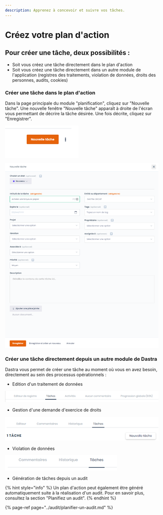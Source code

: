 ```yaml
---
description: Apprenez à concevoir et suivre vos tâches.
---
```


# Créez votre plan d'action

## Pour créer une tâche, deux possibilités :

* Soit vous créez une tâche directement dans le plan d'action
* Soit vous créez une tâche directement dans un autre module de l'application \(registres des traitements, violation de données, droits des personnes, audits, cookies\)

### Créer une tâche dans le plan d'action

Dans la page principale du module "planification", cliquez sur "Nouvelle tâche". Une nouvelle fenêtre "Nouvelle tâche" apparaît à droite de l'écran vous permettant de décrire la tâche désirée. Une fois décrite, cliquez sur "Enregistrer".

![Bouton de cr&#xE9;ation d&apos;une nouvelle t&#xE2;che](../../.gitbook/assets/image%20%2828%29.png)

![Interface de documentation de la t&#xE2;che](../../.gitbook/assets/image%20%28152%29.png)

### Créer une tâche directement depuis un autre module de Dastra

Dastra vous permet de créer une tâche au moment où vous en avez besoin, directement au sein des processus opérationnels :

* Edition d'un traitement de données

![T&#xE2;ches attach&#xE9;es &#xE0; des traitements de donn&#xE9;es](../../.gitbook/assets/image%20%28127%29.png)

* Gestion d'une demande d'exercice de droits

![T&#xE2;ches attach&#xE9;es &#xE0; des demandes d&apos;exercice de droits](../../.gitbook/assets/image%20%28108%29.png)

* Violation de données

![T&#xE2;ches attach&#xE9;es &#xE0; une notification de violation de donn&#xE9;es](../../.gitbook/assets/image%20%28136%29.png)

* Génération de tâches depuis un audit

{% hint style="info" %}
Un plan d'action peut également être généré automatiquement suite à la réalisation d'un audit. Pour en savoir plus, consultez la section "Planifiez un audit".
{% endhint %}

{% page-ref page="../audit/planifier-un-audit.md" %}








